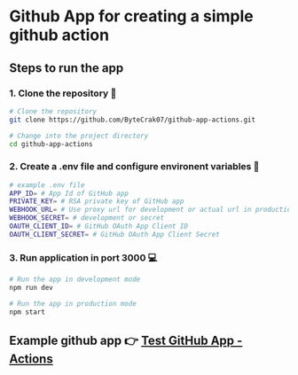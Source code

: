 # Github App for creating a simple github action

## Steps to run the app

### 1. Clone the repository 📁

```bash
# Clone the repository
git clone https://github.com/ByteCrak07/github-app-actions.git

# Change into the project directory
cd github-app-actions
```

### 2. Create a .env file and configure environent variables 📄

```bash
# example .env file
APP_ID= # App Id of GitHub app
PRIVATE_KEY= # RSA private key of GitHub app
WEBHOOK_URL= # Use proxy url for development or actual url in production
WEBHOOK_SECRET= # development or secret
OAUTH_CLIENT_ID= # GitHub OAuth App Client ID
OAUTH_CLIENT_SECRET= # GitHub OAuth App Client Secret
```

### 3. Run application in port 3000 💻

```bash
# Run the app in development mode
npm run dev

# Run the app in production mode
npm start
```

## Example github app 👉 [Test GitHub App - Actions](https://github.com/apps/test-github-app-actions)
